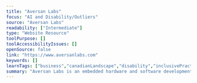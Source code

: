 ```yaml
---
title: "Aversan Labs"
focus: "AI and Disability/Outliers"
source: "Aversan Labs"
readability: ["Intermediate"]
type: "Website Resource"
toolPurpose: []
toolAccessibilityIssues: []
openSource: false
link: "https://www.aversanlabs.com"
keywords: []
learnTags: ["business","canadianLandscape","disability","inclusivePractice"]
summary: "Aversan Labs is an embedded hardware and software development house, delivering end-to-end solutions, from concept design to manufacturing and every step in between. "
---
```


